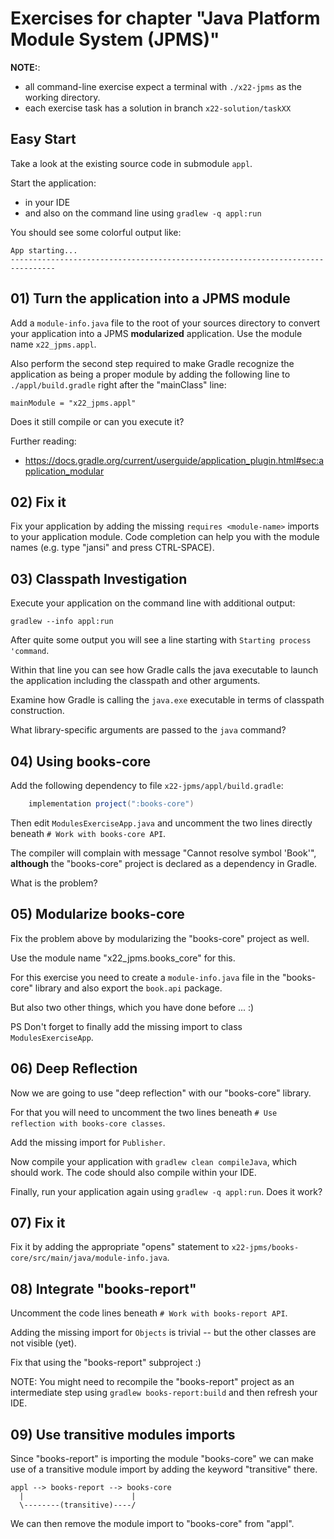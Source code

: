 # Exercises for chapter "Java Platform Module System (JPMS)"

**NOTE:**:

* all command-line exercise expect a terminal with `./x22-jpms` as the working directory.
* each exercise task has a solution in branch `x22-solution/taskXX`

## Easy Start

Take a look at the existing source code in submodule `appl`.

Start the application:

* in your IDE
* and also on the command line using `gradlew -q appl:run`

You should see some colorful output like:

````
App starting...
--------------------------------------------------------------------------------
````

## 01) Turn the application into a JPMS module

Add a `module-info.java` file to the root of your sources directory to convert your application into
a JPMS **modularized** application. Use the module name `x22_jpms.appl`.

Also perform the second step required to make Gradle recognize the application as being a proper module
by adding the following line to `./appl/build.gradle` right after the "mainClass" line:

````
mainModule = "x22_jpms.appl"
````

Does it still compile or can you execute it?

Further reading:

* https://docs.gradle.org/current/userguide/application_plugin.html#sec:application_modular

## 02) Fix it

Fix your application by adding the missing `requires <module-name>` imports to your application module.
Code completion can help you with the module names (e.g. type "jansi" and press CTRL-SPACE).

## 03) Classpath Investigation

Execute your application on the command line with additional output:

````shell
gradlew --info appl:run 
````

After quite some output you will see a line starting with `Starting process 'command`.

Within that line you can see how Gradle calls the java executable to launch the application including
the classpath and other arguments.

Examine how Gradle is calling the `java.exe` executable in terms of classpath construction.

What library-specific arguments are passed to the `java` command?

## 04) Using books-core

Add the following dependency to file `x22-jpms/appl/build.gradle`:

````groovy
    implementation project(":books-core")
````

Then edit `ModulesExerciseApp.java` and uncomment the two lines directly beneath `# Work with books-core API`.

The compiler will complain with message "Cannot resolve symbol 'Book'", **although** the "books-core" project is
declared as a dependency in Gradle.

What is the problem?

## 05) Modularize books-core

Fix the problem above by modularizing the "books-core" project as well.

Use the module name "x22_jpms.books_core" for this.

For this exercise you need to create a `module-info.java` file in the "books-core" library and also
export the `book.api` package.

But also two other things, which you have done before ... :)

PS Don't forget to finally add the missing import to class `ModulesExerciseApp`.

## 06) Deep Reflection

Now we are going to use "deep reflection" with our "books-core" library.

For that you will need to uncomment the two lines beneath `# Use reflection with books-core classes`.

Add the missing import for `Publisher`.

Now compile your application with `gradlew clean compileJava`, which should work. The code should also
compile within your IDE.

Finally, run your application again using `gradlew -q appl:run`. Does it work?

## 07) Fix it

Fix it by adding the appropriate "opens" statement to `x22-jpms/books-core/src/main/java/module-info.java`.

## 08) Integrate "books-report"

Uncomment the code lines beneath `# Work with books-report API`.

Adding the missing import for `Objects` is trivial -- but the other classes are not visible (yet).

Fix that using the "books-report" subproject :)

NOTE: You might need to recompile the "books-report" project as an intermediate step using `gradlew books-report:build`
and then refresh your IDE.

## 09) Use transitive modules imports

Since "books-report" is importing the module "books-core" we can make use of a transitive module import
by adding the keyword "transitive" there.

````
appl --> books-report --> books-core
  |                        |
  \--------(transitive)----/
````

We can then remove the module import to "books-core" from "appl".
